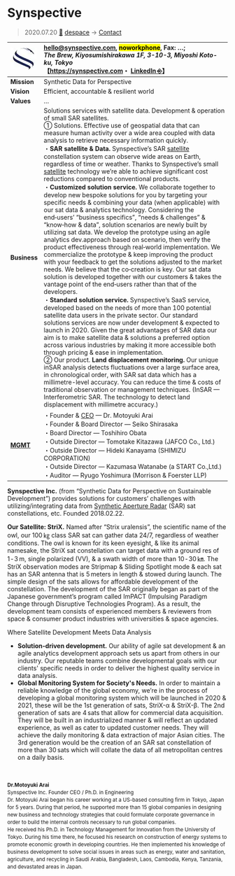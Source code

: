 # Synspective
> 2020.07.20 [🚀](../../index/index.md) [despace](../index.md) → [Contact](../contact.md)

|[![](../f/contact/s/synspective_logo1_thumb.webp)](../f/contact/s/synspective_logo1.webp)|<hello@synspective.com>, <mark>noworkphone</mark>, Fax: …;<br> *The Brew, Kiyosumishirakawa 1F, 3-10-3, Miyoshi Koto-ku, Tokyo*<br> 【<https://synspective.com>・ [LinkedIn ⎆](https://www.linkedin.com/company/synspective)】|
|:--|:--|
|**Mission**|Synthetic Data for Perspective|
|**Vision**|Efficient, accountable & resilient world|
|**Values**|…|
|**Business**|Solutions services with satellite data. Development & operation of small SAR satellites.<br> ➀ Solutions. Effective use of geospatial data that can measure human activity over a wide area coupled with data analysis to retrieve necessary information quickly.<br> ・**SAR satellite & Data.** Synspective’s SAR [satellite](../sc.md) constellation system can observe wide areas on Earth, regardless of time or weather. Thanks to Synspective’s small [satellite](../sc.md) technology we’re able to achieve significant cost reductions compared to conventional products.<br> ・**Customized solution service.** We collaborate together to develop new bespoke solutions for you by targeting your specific needs & combining your data (when applicable) with our sat data & analytics technology. Considering the end‑users’ “business specifics”, “needs & challenges” & “know‑how & data”, solution scenarios are newly built by utilizing sat data. We develop the prototype using an agile analytics dev.approach based on scenario, then verify the product effectiveness through real‑world implementation. We commercialize the prototype & keep improving the product with your feedback to get the solutions adjusted to the market needs. We believe that the co‑creation is key. Our sat data solution is developed together with our customers & takes the vantage point of the end‑users rather than that of the developers.<br> ・**Standard solution service.** Synspective’s SaaS service, developed based on the needs of more than 100 potential satellite data users in the private sector. Our standard solutions services are now under development & expected to launch in 2020. Given the great advantages of SAR data our aim is to make satellite data & solutions a preferred option across various industries by making it more accessible both through pricing & ease in implementation.<br> ➁ Our product. **Land displacement monitoring.** Our unique inSAR analysis detects fluctuations over a large surface area, in chronological order, with SAR sat data which has a millimetre-level accuracy. You can reduce the time & costs of traditional observation or management techniques. (InSAR — Interferometric SAR. The technology to detect land displacement with millimetre accuracy.)|
|**[MGMT](../mgmt.md)**|・Founder & [CEO](../mgmt.md) — Dr. Motoyuki Arai<br> ・Founder & Board Director — Seiko Shirasaka<br> ・Board Director — Toshihiro Obata<br> ・Outside Director — Tomotake Kitazawa (JAFCO Co., Ltd.)<br> ・Outside Director — Hideki Kanayama (SHIMIZU CORPORATION)<br> ・Outside Director — Kazumasa Watanabe (a START Co.,Ltd.)<br> ・Auditor — Ryugo Yoshimura (Morrison & Foerster LLP)|

**Synspective Inc.** (from “Synthetic Data for Perspective on Sustainable Development”) provides solutions for customers’ challenges with utilizing/integrating data from [Synthetic Aperture Radar](../cam.md) (SAR) sat constellations, etc. Founded 2018.02.22.

**Our Satellite: StriX.** Named after “Strix uralensis”, the scientific name of the owl, our 100 ㎏ class SAR sat can gather data 24/7, regardless of weather conditions. The owl is known for its keen eyesight, & like its animal namesake, the StriX sat constellation can target data with a ground res of 1 ‑ 3 m, single polarized (VV), & a swath width of more than 10 ‑ 30 ㎞. The StriX observation modes are Stripmap & Sliding Spotlight mode & each sat has an SAR antenna that is 5 meters in length & stowed during launch. The simple design of the sats allows for affordable development of the constellation. The development of the SAR originally began as part of the Japanese government’s program called ImPACT (Impulsing Paradigm Change through Disruptive Technologies Program). As a result, the development team consists of experienced members & reviewers from space & consumer product industries with universities & space agencies.

Where Satellite Development Meets Data Analysis

   - **Solution-driven development.** Our ability of agile sat development & an agile analytics development approach sets us apart from others in our industry. Our reputable teams combine developmental goals with our clients' specific needs in order to deliver the highest quality service in data analysis.
   - **Global Monitoring System for Society's Needs.** In order to maintain a reliable knowledge of the global economy, we’re in the process of developing a global monitoring system which will be launched in 2020 & 2021, these will be the 1st generation of sats, StriX-α & StriX-β. The 2nd generation of sats are 4 sats that allow for commercial data acquisition. They will be built in an industrialized manner & will reflect an updated experience, as well as cater to updated customer needs. They will achieve the daily monitoring & data extraction of major Asian cities. The 3rd generation would be the creation of an SAR sat constellation of more than 30 sats which will collate the data of all metropolitan centres on a daily basis.

<p style="page-break-after:always"> </p>

<small> **Dr.Motoyuki Arai**<br> Synspective Inc. Founder CEO / Ph.D. in Engineering<br> Dr. Motoyuki Arai began his career working at a US-based consulting firm in Tokyo, Japan for 5 years. During that period, he supported more than 15 global companies in designing new business and technology strategies that could formulate corporate governance in order to build the internal controls necessary to run global companies.<br> He received his Ph.D. in Technology Management for Innovation from the University of Tokyo. During his time there, he focused his research on construction of energy systems to promote economic growth in developing countries. He then implemented his knowledge of business development to solve social issues in areas such as energy, water and sanitation, agriculture, and recycling in Saudi Arabia, Bangladesh, Laos, Cambodia, Kenya, Tanzania, and devastated areas in Japan.</small>

